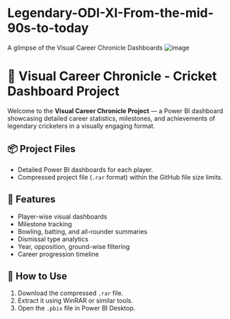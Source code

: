 # Legendary-ODI-XI-From-the-mid-90s-to-today

A glimpse of the Visual Career Chronicle Dashboards
![image](https://github.com/user-attachments/assets/af143c9b-a2d0-4f70-bf91-321964bb94cd)

# 🏏 Visual Career Chronicle - Cricket Dashboard Project

Welcome to the **Visual Career Chronicle Project** — a Power BI dashboard showcasing detailed career statistics, milestones, and achievements of legendary cricketers in a visually engaging format.

## 📦 Project Files
- Detailed Power BI dashboards for each player.
- Compressed project file (`.rar` format) within the GitHub file size limits.

## 🚀 Features
- Player-wise visual dashboards
- Milestone tracking
- Bowling, batting, and all-rounder summaries
- Dismissal type analytics
- Year, opposition, ground-wise filtering
- Career progression timeline

## 🔧 How to Use
1. Download the compressed `.rar` file.
2. Extract it using WinRAR or similar tools.
3. Open the `.pbix` file in Power BI Desktop.
